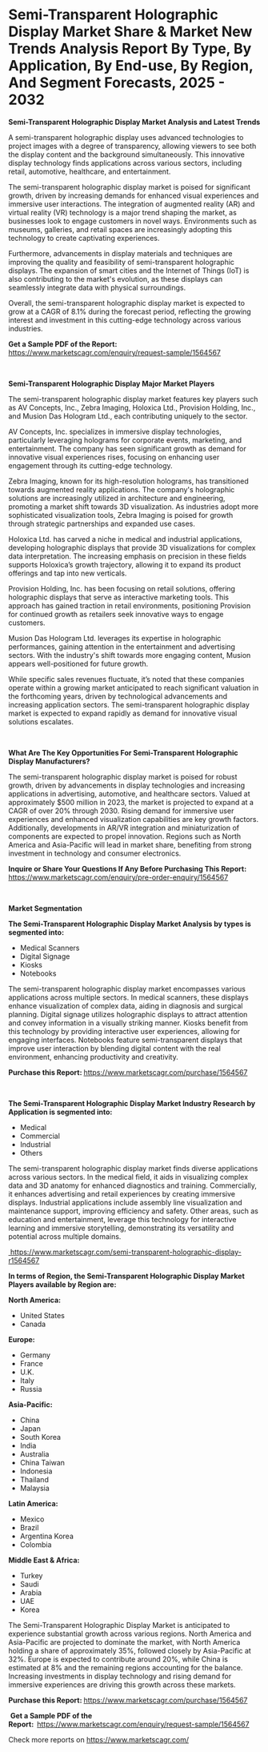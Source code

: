 <p><h1>Semi-Transparent Holographic Display Market Share & Market New Trends Analysis Report By Type, By Application, By End-use, By Region, And Segment Forecasts, 2025 - 2032</h1></p><p><strong>Semi-Transparent Holographic Display Market Analysis and Latest Trends</strong></p>
<p><p>A semi-transparent holographic display uses advanced technologies to project images with a degree of transparency, allowing viewers to see both the display content and the background simultaneously. This innovative display technology finds applications across various sectors, including retail, automotive, healthcare, and entertainment. </p><p>The semi-transparent holographic display market is poised for significant growth, driven by increasing demands for enhanced visual experiences and immersive user interactions. The integration of augmented reality (AR) and virtual reality (VR) technology is a major trend shaping the market, as businesses look to engage customers in novel ways. Environments such as museums, galleries, and retail spaces are increasingly adopting this technology to create captivating experiences.</p><p>Furthermore, advancements in display materials and techniques are improving the quality and feasibility of semi-transparent holographic displays. The expansion of smart cities and the Internet of Things (IoT) is also contributing to the market's evolution, as these displays can seamlessly integrate data with physical surroundings.</p><p>Overall, the semi-transparent holographic display market is expected to grow at a CAGR of 8.1% during the forecast period, reflecting the growing interest and investment in this cutting-edge technology across various industries.</p></p>
<p><strong>Get a Sample PDF of the Report:&nbsp;</strong> <a href="https://www.marketscagr.com/enquiry/request-sample/1564567?utm_campaign=2313&utm_medium=2&utm_source=Github&utm_content=ia&utm_term=09022025&utm_id=semi-transparent-holographic-display">https://www.marketscagr.com/enquiry/request-sample/1564567</a></p>
<p>&nbsp;</p>
<p><strong>Semi-Transparent Holographic Display Major Market Players</strong></p>
<p><p>The semi-transparent holographic display market features key players such as AV Concepts, Inc., Zebra Imaging, Holoxica Ltd., Provision Holding, Inc., and Musion Das Hologram Ltd., each contributing uniquely to the sector. </p><p>AV Concepts, Inc. specializes in immersive display technologies, particularly leveraging holograms for corporate events, marketing, and entertainment. The company has seen significant growth as demand for innovative visual experiences rises, focusing on enhancing user engagement through its cutting-edge technology.</p><p>Zebra Imaging, known for its high-resolution holograms, has transitioned towards augmented reality applications. The company's holographic solutions are increasingly utilized in architecture and engineering, promoting a market shift towards 3D visualization. As industries adopt more sophisticated visualization tools, Zebra Imaging is poised for growth through strategic partnerships and expanded use cases.</p><p>Holoxica Ltd. has carved a niche in medical and industrial applications, developing holographic displays that provide 3D visualizations for complex data interpretation. The increasing emphasis on precision in these fields supports Holoxica’s growth trajectory, allowing it to expand its product offerings and tap into new verticals.</p><p>Provision Holding, Inc. has been focusing on retail solutions, offering holographic displays that serve as interactive marketing tools. This approach has gained traction in retail environments, positioning Provision for continued growth as retailers seek innovative ways to engage customers.</p><p>Musion Das Hologram Ltd. leverages its expertise in holographic performances, gaining attention in the entertainment and advertising sectors. With the industry's shift towards more engaging content, Musion appears well-positioned for future growth.</p><p>While specific sales revenues fluctuate, it’s noted that these companies operate within a growing market anticipated to reach significant valuation in the forthcoming years, driven by technological advancements and increasing application sectors. The semi-transparent holographic display market is expected to expand rapidly as demand for innovative visual solutions escalates.</p></p>
<p>&nbsp;</p>
<p><strong>What Are The Key Opportunities For Semi-Transparent Holographic Display Manufacturers?</strong></p>
<p><p>The semi-transparent holographic display market is poised for robust growth, driven by advancements in display technologies and increasing applications in advertising, automotive, and healthcare sectors. Valued at approximately $500 million in 2023, the market is projected to expand at a CAGR of over 20% through 2030. Rising demand for immersive user experiences and enhanced visualization capabilities are key growth factors. Additionally, developments in AR/VR integration and miniaturization of components are expected to propel innovation. Regions such as North America and Asia-Pacific will lead in market share, benefiting from strong investment in technology and consumer electronics.</p></p>
<p><strong>Inquire or Share Your Questions If Any Before Purchasing This Report:</strong> <a href="https://www.marketscagr.com/enquiry/pre-order-enquiry/1564567?utm_campaign=2313&utm_medium=2&utm_source=Github&utm_content=ia&utm_term=09022025&utm_id=semi-transparent-holographic-display">https://www.marketscagr.com/enquiry/pre-order-enquiry/1564567</a></p>
<p>&nbsp;</p>
<p><strong>Market Segmentation</strong></p>
<p><strong>The Semi-Transparent Holographic Display Market Analysis by types is segmented into:</strong></p>
<p><ul><li>Medical Scanners</li><li>Digital Signage</li><li>Kiosks</li><li>Notebooks</li></ul></p>
<p><p>The semi-transparent holographic display market encompasses various applications across multiple sectors. In medical scanners, these displays enhance visualization of complex data, aiding in diagnosis and surgical planning. Digital signage utilizes holographic displays to attract attention and convey information in a visually striking manner. Kiosks benefit from this technology by providing interactive user experiences, allowing for engaging interfaces. Notebooks feature semi-transparent displays that improve user interaction by blending digital content with the real environment, enhancing productivity and creativity.</p></p>
<p><strong>Purchase this Report:&nbsp;</strong><a href="https://www.marketscagr.com/purchase/1564567?utm_campaign=2313&utm_medium=2&utm_source=Github&utm_content=ia&utm_term=09022025&utm_id=semi-transparent-holographic-display">https://www.marketscagr.com/purchase/1564567</a></p>
<p>&nbsp;</p>
<p><strong>The Semi-Transparent Holographic Display Market Industry Research by Application is segmented into:</strong></p>
<p><ul><li>Medical</li><li>Commercial</li><li>Industrial</li><li>Others</li></ul></p>
<p><p>The semi-transparent holographic display market finds diverse applications across various sectors. In the medical field, it aids in visualizing complex data and 3D anatomy for enhanced diagnostics and training. Commercially, it enhances advertising and retail experiences by creating immersive displays. Industrial applications include assembly line visualization and maintenance support, improving efficiency and safety. Other areas, such as education and entertainment, leverage this technology for interactive learning and immersive storytelling, demonstrating its versatility and potential across multiple domains.</p></p>
<p><a href="https://www.marketscagr.com/semi-transparent-holographic-display-r1564567?utm_campaign=2313&utm_medium=2&utm_source=Github&utm_content=ia&utm_term=09022025&utm_id=semi-transparent-holographic-display">&nbsp;https://www.marketscagr.com/semi-transparent-holographic-display-r1564567</a></p>
<p><strong>In terms of Region, the Semi-Transparent Holographic Display Market Players available by Region are:</strong></p>
<p>
    <p> <strong> North America: </strong>
        <ul>
            <li>United States</li>
            <li>Canada</li>
        </ul>
        </p> 
    <p> <strong> Europe: </strong>
        <ul>
            <li>Germany</li>
            <li>France</li>
            <li>U.K.</li>
            <li>Italy</li>
            <li>Russia</li>
        </ul>
        </p> 
    <p> <strong> Asia-Pacific: </strong>
        <ul>
            <li>China</li>
            <li>Japan</li>
            <li>South Korea</li>
            <li>India</li>
            <li>Australia</li>
            <li>China Taiwan</li>
            <li>Indonesia</li>
            <li>Thailand</li>
            <li>Malaysia</li>
        </ul>
        </p> 
    <p> <strong> Latin America: </strong>
        <ul>
            <li>Mexico</li>
            <li>Brazil</li>
            <li>Argentina Korea</li>
            <li>Colombia</li>
        </ul>
        </p> 
    <p> <strong> Middle East & Africa: </strong>
        <ul>
            <li>Turkey</li>
            <li>Saudi</li>
            <li>Arabia</li>
            <li>UAE</li>
            <li>Korea</li>
        </ul>
    </p>
    </p>
<p><p>The Semi-Transparent Holographic Display Market is anticipated to experience substantial growth across various regions. North America and Asia-Pacific are projected to dominate the market, with North America holding a share of approximately 35%, followed closely by Asia-Pacific at 32%. Europe is expected to contribute around 20%, while China is estimated at 8% and the remaining regions accounting for the balance. Increasing investments in display technology and rising demand for immersive experiences are driving this growth across these markets.</p></p>
<p><strong>Purchase this Report: </strong><a href="https://www.marketscagr.com/purchase/1564567?utm_campaign=2313&utm_medium=2&utm_source=Github&utm_content=ia&utm_term=09022025&utm_id=semi-transparent-holographic-display">https://www.marketscagr.com/purchase/1564567</a></p>
<p>&nbsp;<strong>Get a Sample PDF of the Report:&nbsp;&nbsp;</strong><a href="https://www.marketscagr.com/enquiry/request-sample/1564567?utm_campaign=2313&utm_medium=2&utm_source=Github&utm_content=ia&utm_term=09022025&utm_id=semi-transparent-holographic-display">https://www.marketscagr.com/enquiry/request-sample/1564567</a></p>
<p><strong></strong></p>
<p>Check more reports on <a href="https://www.marketscagr.com/?utm_campaign=2313&utm_medium=2&utm_source=Github&utm_content=ia&utm_term=09022025&utm_id=semi-transparent-holographic-display">https://www.marketscagr.com/</a></p>